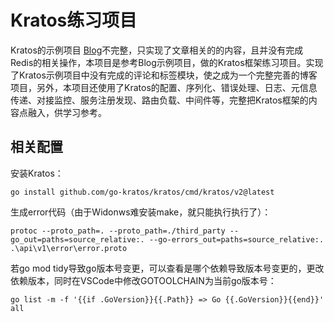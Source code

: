 # Kratos练习项目
Kratos的示例项目 [Blog](https://github.com/go-kratos/examples/tree/main/blog)不完整，只实现了文章相关的的内容，且并没有完成Redis的相关操作，本项目是参考Blog示例项目，做的Kratos框架练习项目。实现了Kratos示例项目中没有完成的评论和标签模块，使之成为一个完整完善的博客项目，另外，本项目还使用了Kratos的配置、序列化、错误处理、日志、元信息传递、对接监控、服务注册发现、路由负载、中间件等，完整把Kratos框架的内容点融入，供学习参考。

## 相关配置
安装Kratos：
```
go install github.com/go-kratos/kratos/cmd/kratos/v2@latest
```

生成error代码（由于Widonws难安装make，就只能执行执行了）：
```
protoc --proto_path=. --proto_path=./third_party --go_out=paths=source_relative:. --go-errors_out=paths=source_relative:. .\api\v1\error\error.proto
```
若go mod tidy导致go版本号变更，可以查看是哪个依赖导致版本号变更的，更改依赖版本，同时在VSCode中修改GOTOOLCHAIN为当前go版本号：
```
go list -m -f '{{if .GoVersion}}{{.Path}} => Go {{.GoVersion}}{{end}}' all
```

